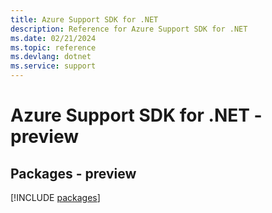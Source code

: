 ```yaml
---
title: Azure Support SDK for .NET
description: Reference for Azure Support SDK for .NET
ms.date: 02/21/2024
ms.topic: reference
ms.devlang: dotnet
ms.service: support
---
```

# Azure Support SDK for .NET - preview
## Packages - preview
[!INCLUDE [packages](support-index.md)]